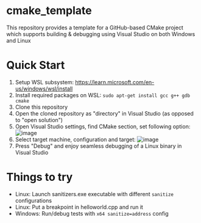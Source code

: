 # cmake_template

This repository provides a template for a GitHub-based CMake project which supports building & debugging using Visual Studio on both Windows and Linux

# Quick Start

1. Setup WSL subsystem: https://learn.microsoft.com/en-us/windows/wsl/install
1. Install required packages on WSL: `sudo apt-get install gcc g++ gdb cmake`
1. Clone this repository
1. Open the cloned repository as "directory" in Visual Studio (as opposed to "open solution")
1. Open Visual Studio settings, find CMake section, set following option:
![image](https://github.com/DarkWanderer/cmake_template/assets/2542609/d3661d3b-f666-4b29-911b-d11613343e3a)
1. Select target machine, configuration and target: ![image](https://github.com/DarkWanderer/cmake_template/assets/2542609/85dc4c62-b955-4ad2-a692-d8b94b9e4eea)
1. Press "Debug" and enjoy seamless debugging of a Linux binary in Visual Studio

# Things to try

* Linux: Launch sanitizers.exe executable with different `sanitize` configurations
* Linux: Put a breakpoint in helloworld.cpp and run it
* Windows: Run/debug tests with `x64 sanitize=address` config
